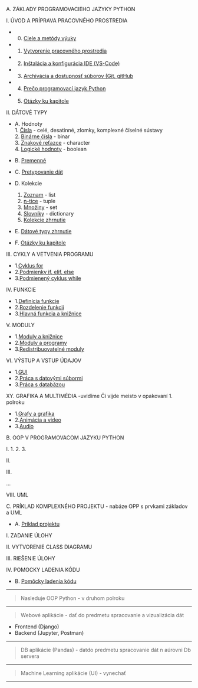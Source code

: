 A. ZÁKLADY PROGRAMOVACIEHO JAZYKY PYTHON

I. ÚVOD A PRÍPRAVA PRACOVNÉHO PROSTREDIA
* 00. [Ciele a metódy výuky](I_ÚVOD_PRIPRAVA_PRACOVNÉHO_PROSTREDIA/00_NASE_ZASADY.md)
* 01. [Vytvorenie pracovného prostredia](I_ÚVOD_PRIPRAVA_PRACOVNÉHO_PROSTREDIA/01_Vytvorenie_pracovneho_prostredia.md)
* 02. [Inštalácia a konfigurácia IDE (VS-Code)](I_ÚVOD_PRIPRAVA_PRACOVNÉHO_PROSTREDIA/02_Instalacia_a_konfiguracia_VS-Code.md)
* 03. [Archivácia a dostupnosť súborov (Git, gitHub](I_ÚVOD_PRIPRAVA_PRACOVNÉHO_PROSTREDIA/03_Archivacia_a_dostupnost_suborov_VCS.md)
* 04. [Prečo programovací jazyk Python](I_ÚVOD_PRIPRAVA_PRACOVNÉHO_PROSTREDIA/04_Preco_programovaci_jazyk_Python.md)
* 05. [Otázky ku kapitole](I_ÚVOD_PRIPRAVA_PRACOVNÉHO_PROSTREDIA/05_Otazky_ku_kapitole.md)

II. DÁTOVÉ TYPY
* A. Hodnoty\
        1. [Čísla](II_DATOVÉ_TYPY/A_Hodnoty/3_hodina/06_Datovy_typ_cisla_a_aritmeticke_operacie.md) - celé, desatinné, zlomky, komplexné číselné sústavy \
        2. [Binárne čísla](II_DATOVÉ_TYPY/A_Hodnoty/3_hodina/07_Binarne_cisla_a_operacie_s_nimi.md) - binar\
        3. [Znakové reťazce](II_DATOVÉ_TYPY/A_Hodnoty/4_hodina/10_Datovy_typ_retazec_a_operacie_s_nimi.md) - character\
        4. [Logické hodnoty](../Aplikovana_informatika_3rocnik/II_DATOVÉ_TYPY/B_Premenné/5_hodina/08_Datovy_typ_boolean_a_operacie_porovnania.md) - boolean

* B. [Premenné](II_DATOVÉ_TYPY/B_Premenné/5_hodina/09_Premenne.md)
* C. [Pretypovanie dát](II_DATOVÉ_TYPY/C_Pretypovanie/6_hodina/11_Menitelnost_a_nemenitelnost_datovych%20_typov.md)
* D. Kolekcie
    1. [Zoznam](../Aplikovana_informatika_3rocnik/II_DATOVÉ_TYPY/D_Kolekcie/7_hodina/12_Datovy_typ_zoznam_zakladne_funkcie.md) - list
    2. [n-tice](II_DATOVÉ_TYPY/D_Kolekcie/12_hodina/17_Datovy_typ_n-tice_zakladne_funkcie.md) - tuple
    3. [Množiny](II_DATOVÉ_TYPY/D_Kolekcie/16_hodina/21_Mnoziny_operacie_nad_nimi.md) - set
    4. [Slovníky](II_DATOVÉ_TYPY/D_Kolekcie/18_hodina/23_Slovníky_operacie_nad_nimi.md) - dictionary
    5. [Kolekcie zhrnutie](../Aplikovana_informatika_3rocnik/II_DATOVÉ_TYPY/D_Kolekcie/Kolekcie_zhrnutie.md)

* E. [Dátové typy zhrnutie](II_DATOVÉ_TYPY/E_Zhrnutie/Datove_typy_zhrnutie.md)
* F. [Otázky ku kapitole](II_DATOVÉ_TYPY/Otazky_ku_kapitole.md)

III. CYKLY A VETVENIA PROGRAMU
* 1.[Cyklus for](III_CYKLY_VETVENIA_PROGRAMU/20_hodina/25_Cyklus_for.md)
* 2.[Podmienky if, elif, else](III_CYKLY_VETVENIA_PROGRAMU/21_hodina/27_Podmienky_if_elif_else.md)
* 3.[Podmienený cyklus while](III_CYKLY_VETVENIA_PROGRAMU/22_hodina/28_Podmieneny_cyklus_while.md)

IV. FUNKCIE
* 1.[Definícia funkcie](IV_FUNKCIE/23_hodina/29_Funkcie_definícia_%20parametre.md)
* 2.[Rozdelenie funkcii](IV_FUNKCIE/24_hodina/30_Funkcie_rozdelenie.md)
* 3.[Hlavná funkcia a knižnice](IV_FUNKCIE/26_hodina/32_Hlavna_funkcia_kniznice.md)

V. MODULY
* 1.[Moduly a knižnice](V_MODULY/27_hodina/Modul_kniznice.md)
* 2.[Moduly a programy](V_MODULY/27_hodina/Moduly_programy.md)
* 3.[Redistribuovatelné moduly](V_MODULY/27_hodina/Redistribuovatelne_moduly.md)

VI. VÝSTUP A VSTUP ÚDAJOV
* 1.[GUI](../Aplikovana_informatika_3rocnik/VII_VSTUP_VYSTUP_UDAJOV/30_hodina/GUI/GUI_Interaktivny_V-V.md)
* 2.[Práca s datovými súbormi](../Aplikovana_informatika_3rocnik/VII_VSTUP_VYSTUP_UDAJOV/31_hodina/Praca_s_datovymi_subormi/V-V_subory.md)
* 3.[Práca s databázou](../Aplikovana_informatika_3rocnik/VII_VSTUP_VYSTUP_UDAJOV/32_hodina/Praca%20s%20databazou/Praca%20s%20databazou.md)

XY. GRAFIKA A MULTIMÉDIA -uvidíme Či vijde meisto v opakovaní 1. polroku
* 1.[Grafy a grafika](VI_GRAFIKA_MULTIMEDIA/28_hodina/28_Grafy_grafika.md)
* 2.[Animácia a video](VI_GRAFIKA_MULTIMEDIA/29_hodina/29_Animacia_video.md)
* 3.[Audio](VI_GRAFIKA_MULTIMEDIA/29_hodina/30_Audio.md)

B. OOP V PROGRAMOVACOM JAZYKU PYTHON

I.
    1.
    2.
    3.

II.

III.

...

VIII. UML

C. PRÍKLAD KOMPLEXNÉHO PROJEKTU - nabáze OPP s prvkami základov a UML

* A. [Príklad projektu](VIII_PROJEKT/33_hodina/Projekt01.md)

I. ZADANIE ÚLOHY

II. VYTVORENIE CLASS DIAGRAMU

III. RIEŠENIE ÚLOHY

IV. POMOCKY LADENIA KÓDU
* B. [Pomôcky ladenia kódu](VIII_PROJEKT/33_hodina/POMOCKY_pre_ladenie_kodu.md)




-------------------------------
>Nasleduje OOP Python - v druhom polroku
-------------------------------


>Webové aplikácie - dať do predmetu spracovanie a vizualizácia dát
*   Frontend (Django)
*   Backend (Jupyter, Postman)
-------------------------------


>DB aplikácie (Pandas) - datdo predmetu spracovanie dát n aúrovni Db servera
-------------------------------


>Machine Learning aplikácie (UI) - vynechať
-------------------------------

